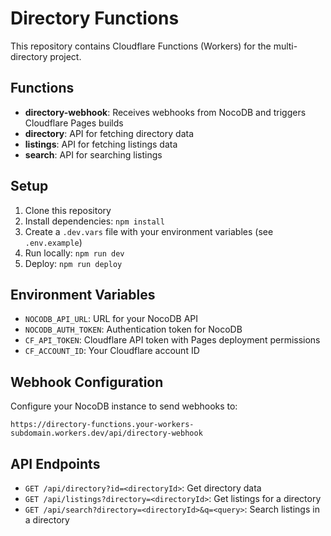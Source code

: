 # Directory Functions

This repository contains Cloudflare Functions (Workers) for the multi-directory project.

## Functions

- **directory-webhook**: Receives webhooks from NocoDB and triggers Cloudflare Pages builds
- **directory**: API for fetching directory data
- **listings**: API for fetching listings data
- **search**: API for searching listings

## Setup

1. Clone this repository
2. Install dependencies: `npm install`
3. Create a `.dev.vars` file with your environment variables (see `.env.example`)
4. Run locally: `npm run dev`
5. Deploy: `npm run deploy`

## Environment Variables

- `NOCODB_API_URL`: URL for your NocoDB API
- `NOCODB_AUTH_TOKEN`: Authentication token for NocoDB
- `CF_API_TOKEN`: Cloudflare API token with Pages deployment permissions
- `CF_ACCOUNT_ID`: Your Cloudflare account ID

## Webhook Configuration

Configure your NocoDB instance to send webhooks to:

```
https://directory-functions.your-workers-subdomain.workers.dev/api/directory-webhook
```

## API Endpoints

- `GET /api/directory?id=<directoryId>`: Get directory data
- `GET /api/listings?directory=<directoryId>`: Get listings for a directory
- `GET /api/search?directory=<directoryId>&q=<query>`: Search listings in a directory